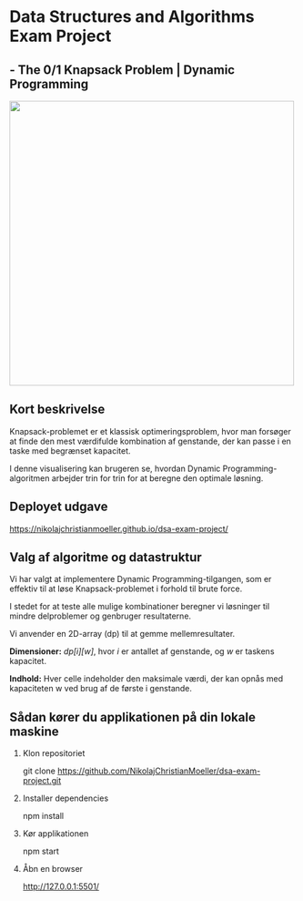 # Data Structures and Algorithms Exam Project
## - The 0/1 Knapsack Problem | Dynamic Programming

<img src="https://github.com/user-attachments/assets/8c7c7cfe-9302-4ef1-9c57-88d3c3ad6087" width="500"/>

## Kort beskrivelse

Knapsack-problemet er et klassisk optimeringsproblem, hvor man forsøger at finde den mest værdifulde kombination af genstande, der kan passe i en taske med begrænset kapacitet.

I denne visualisering kan brugeren se, hvordan Dynamic Programming-algoritmen arbejder trin for trin for at beregne den optimale løsning.

## Deployet udgave
https://nikolajchristianmoeller.github.io/dsa-exam-project/

## Valg af algoritme og datastruktur
Vi har valgt at implementere Dynamic Programming-tilgangen, som er effektiv til at løse Knapsack-problemet i forhold til brute force.

I stedet for at teste alle mulige kombinationer beregner vi løsninger til mindre delproblemer og genbruger resultaterne.

Vi anvender en 2D-array (dp) til at gemme mellemresultater.

**Dimensioner:** _dp[i][w]_, hvor _i_ er antallet af genstande, og _w_ er taskens kapacitet.

**Indhold:** Hver celle indeholder den maksimale værdi, der kan opnås med kapaciteten w ved brug af de første i genstande.

## Sådan kører du applikationen på din lokale maskine

1. Klon repositoriet
   
   git clone https://github.com/NikolajChristianMoeller/dsa-exam-project.git
  
2. Installer dependencies
   
   npm install
  
3. Kør applikationen

   npm start

4. Åbn en browser
   
   http://127.0.0.1:5501/
